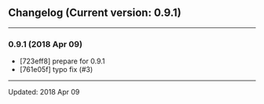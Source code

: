 ## Changelog (Current version: 0.9.1)

-----------------

### 0.9.1 (2018 Apr 09)

* [723eff8] prepare for 0.9.1
* [761e05f] typo fix (#3)

-----------------

Updated: 2018 Apr 09